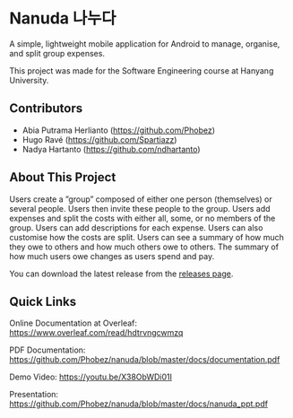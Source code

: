 # Nanuda 나누다
A simple, lightweight mobile application for Android to manage, organise, and split group expenses.

This project was made for the Software Engineering course at Hanyang University.

## Contributors
+ Abia Putrama Herlianto (https://github.com/Phobez)
+ Hugo Ravé (https://github.com/Spartiazz)
+ Nadya Hartanto (https://github.com/ndhartanto)

## About This Project
Users create a ”group” composed of either one
person (themselves) or several people. Users then invite these
people to the group. Users add expenses and split the costs with
either all, some, or no members of the group. Users can add
descriptions for each expense. Users can also customise how the
costs are split. Users can see a summary of how much they owe
to others and how much others owe to others. The summary of
how much users owe changes as users spend and pay.

You can download the latest release from the [releases page](https://github.com/Phobez/nanuda/releases).

## Quick Links
Online Documentation at Overleaf: https://www.overleaf.com/read/hdtrvngcwmzq

PDF Documentation: https://github.com/Phobez/nanuda/blob/master/docs/documentation.pdf

Demo Video: https://youtu.be/X38ObWDi01I

Presentation: https://github.com/Phobez/nanuda/blob/master/docs/nanuda_ppt.pdf
